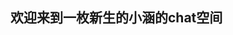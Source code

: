 ## 欢迎来到一枚新生的小涵的chat空间
<script>
    var xlm_wid='1xxxx';
    var xlm_url='https://www.xianliao.me/';
</script>
<script type='text/javascript' charset='UTF-8' src='https://www.xianliao.me/embed.js'></script>
<script type="text/javascript">function show_runtime(){window.setTimeout("show_runtime()",1000);X=new Date("1/1/2020 0:00:00"); Y=new Date();T=(Y.getTime()-X.getTime());M=24*60*60*1000; a=T/M;A=Math.floor(a);b=(a-A)*24;B=Math.floor(b);c=(b-B)*60;C=Math.floor((b-B)*60);D=Math.floor((c-C)*60); runtime_span.innerHTML="本站勉强运行: "+A+"天"+B+"小时"+C+"分"+D+"秒"}show_runtime();</script>
